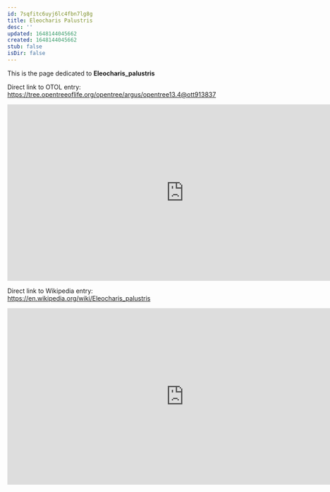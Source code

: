 ```yaml
---
id: 7sqfitc6uyj6lc4fbn7lg8g
title: Eleocharis Palustris
desc: ''
updated: 1648144045662
created: 1648144045662
stub: false
isDir: false
---
```

This is the page dedicated to **Eleocharis_palustris**


Direct link to OTOL entry: https://tree.opentreeoflife.org/opentree/argus/opentree13.4@ott913837



<html>
    <body>
    <iframe src="https://tree.opentreeoflife.org/opentree/argus/opentree13.4@ott913837"
    width="800" height="400" frameborder="0" allowfullscreen> </iframe>
    </body>
</html>
    


Direct link to Wikipedia entry: https://en.wikipedia.org/wiki/Eleocharis_palustris



<html>
    <body>
    <iframe src="https://en.wikipedia.org/wiki/Eleocharis_palustris"
    width="800" height="400" frameborder="0" allowfullscreen> </iframe>
    </body>
</html>
    

